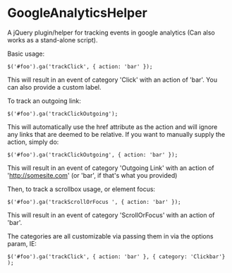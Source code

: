 GoogleAnalyticsHelper
=====================

A jQuery plugin/helper for tracking events in google analytics (Can also works as a stand-alone script). 

Basic usage:

`$('#foo').ga('trackClick', { action: 'bar' });`

This will result in an event of category 'Click' with an action of 'bar'. You can also provide a custom
label.

To track an outgoing link:

`$('#foo').ga('trackClickOutgoing');`

This will automatically use the href attribute as the action and will ignore any links that are deemed to be relative.
If you want to manually supply the action, simply do:

`$('#foo').ga('trackClickOutgoing', { action: 'bar' });`


This will result in an event of category 'Outgoing Link' with an action of 'http://somesite.com' (or 'bar', 
if that's what you provided)

Then, to track a scrollbox usage, or element focus:

`$('#foo').ga('trackScrollOrFocus ', { action: 'bar' });`

This will result in an event of category 'ScrollOrFocus' with an action of 'bar'.

The categories are all customizable via passing them in via the options param, IE:

`$('#foo').ga('trackClick', { action: 'bar' }, { category: 'Clickbar'} );`


